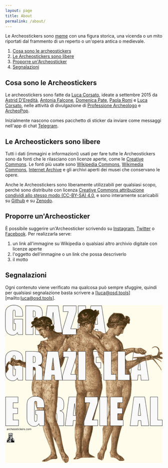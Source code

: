 ```yaml
---
layout: page
title: About
permalink: /about/
---
```


Le Archeostickers sono [meme](https://it.wikipedia.org/wiki/Meme_(Internet)) con una figura storica, una vicenda o un mito riportati dal frammento di un reperto o un'opera antica o medievale.


1. [Cosa sono le archeostickers](#1)
2. [Le Archeostickers sono libere](#2)
3. [Proporre un'Archeosticker](#3)
4. [Segnalazioni](#4)

<a id="1"></a>
## Cosa sono le Archeostickers
Le archeostickers sono fatte da [Luca Corsato](https://twitter.com/lucacorsato), ideate a settembre 2015 da [Astrid D'Eredità](https://twitter.com/astridrome), [Antonia Falcone](https://twitter.com/antoniafalcone), [Domenica Pate](https://twitter.com/domenica_pate), [Paola Romi](https://twitter.com/OpusPaulicium) e [Luca Corsato](https://twitter.com/lucacorsato), nelle attività di divulgazione di [Professione Archeologo](http://www.professionearcheologo.it/) e [ArcheoPop](http://www.archeopop.it).

Inizialmente nascono comes pacchetto di sticker da inviare come messaggi nell'app di chat [Telegram](https://telegram.org/).

<a id="2"></a>
## Le Archeostickers sono libere
Tutti i dati (immagini e informazioni) usati per fare tutte le Archeostickers sono da fonti che le rilasciano con licenze aperte, come le [Creative Commons](https://creativecommons.org/). Le fonti più usate sono [Wikipedia Commons](https://wikipedia.org), [Wikimedia Commons](https://commons.wikimedia.org/wiki/Main_Page), [Internet Archive](https://archive.org/) e gli archivi aperti dei musei che conservano le opere.

Anche le Archeostickers sono liberamente utilizzabili per qualsiasi scopo, perché sono distribuite con licenza [Creative Commons attribuzione condividi allo stesso modo (CC-BY-SA) 4.0](https://creativecommons.org/licenses/by-sa/4.0/), e sono interamente scaricabili su [Github](https://github.com/archeostickers) e su [Zenodo](https://doi.org/10.5281/zenodo.2538673).

<a id="3"></a>
## Proporre un'Archeosticker
È possibile suggerire un'Archeosticker scrivendo su [Instagram](https://instagram.com/archeostickers), [Twitter](https://twitter.com/archeostickers) o [Facebook](https://www.facebook.com/archeostickers/). Per realizzarla serve:

1. un link all'immagine su Wikipedia o qualsiasi altro archivio digitale con licenze aperte
2. l'oggetto dell'immagine o un link che possa descriverlo
3. il motto

<a id="4"></a>
## Segnalazioni
Ogni contenuto viene verificato ma qualcosa può sempre sfuggire, quindi per qualsiasi segnalazione basta scrivere a [luca@osd.tools][mailto:luca@osd.tools].

![Grazie, Graziella e grazie al...](/assets/img/stickers/37-Tre_Grazie.jpg)

